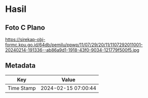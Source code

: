 # Hasil

## Foto C Plano

https://sirekap-obj-formc.kpu.go.id/64db/pemilu/ppwp/11/07/29/20/11/1107292011001-20240214-191336--ab86a9d1-1918-43f0-9034-121779f500f5.jpg


## Metadata

| Key        | Value               |
| ---------- | ------------------- |
| Time Stamp | 2024-02-15 07:00:44 |



